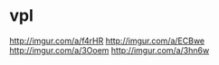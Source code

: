 # vpl
http://imgur.com/a/f4rHR
http://imgur.com/a/ECBwe
http://imgur.com/a/3Ooem
http://imgur.com/a/3hn6w
